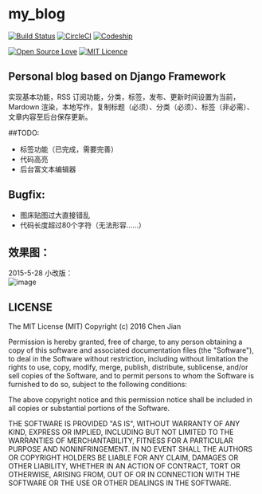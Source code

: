 # my_blog    

[![Build Status](https://travis-ci.org/lsdlab/my_blog.svg?branch=master)](https://travis-ci.org/lsdlab/my_blog)    [![CircleCI](https://circleci.com/gh/lsdlab/my_blog/tree/master.svg?style=svg)](https://circleci.com/gh/lsdlab/my_blog/tree/master)    [![Codeship](https://www.codeship.io/projects/15a4dff0-a252-0133-370d-3e2bccdc3ee6/status?branch=master)](https://codeship.com/projects/128827)

[![Open Source Love](https://badges.frapsoft.com/os/v1/open-source.svg?v=103)](https://github.com/ellerbrock/open-source-badge/)    [![MIT Licence](https://badges.frapsoft.com/os/mit/mit.svg?v=103)](https://opensource.org/licenses/mit-license.php)

## Personal blog based on Django Framework
实现基本功能，RSS 订阅功能，分类，标签，发布、更新时间设置为当前，Mardown 渲染，本地写作，复制标题（必须）、分类（必须）、标签（非必需）、文章内容至后台保存更新。

##TODO:
 * 标签功能（已完成，需要完善）
 * 代码高亮
 * 后台富文本编辑器
 
## Bugfix:
* 图床贴图过大直接错乱
*  代码长度超过80个字符（无法形容……）
 
## 效果图：
2015-5-28 小改版：    
 ![image](http://o81quvr4u.bkt.clouddn.com/django-blog.png)


## LICENSE

The MIT License (MIT)
Copyright (c) 2016 Chen Jian

Permission is hereby granted, free of charge, to any person obtaining a copy
of this software and associated documentation files (the "Software"), to deal
in the Software without restriction, including without limitation the rights
to use, copy, modify, merge, publish, distribute, sublicense, and/or sell
copies of the Software, and to permit persons to whom the Software is
furnished to do so, subject to the following conditions:

The above copyright notice and this permission notice shall be included in all
copies or substantial portions of the Software.

THE SOFTWARE IS PROVIDED "AS IS", WITHOUT WARRANTY OF ANY KIND,
EXPRESS OR IMPLIED, INCLUDING BUT NOT LIMITED TO THE WARRANTIES OF
MERCHANTABILITY, FITNESS FOR A PARTICULAR PURPOSE AND NONINFRINGEMENT.
IN NO EVENT SHALL THE AUTHORS OR COPYRIGHT HOLDERS BE LIABLE FOR ANY CLAIM,
DAMAGES OR OTHER LIABILITY, WHETHER IN AN ACTION OF CONTRACT, TORT OR
OTHERWISE, ARISING FROM, OUT OF OR IN CONNECTION WITH THE SOFTWARE OR THE USE
OR OTHER DEALINGS IN THE SOFTWARE.


